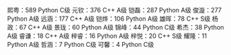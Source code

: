 熙粤：589 Python C级
元钦：376 C++ A级
铠磊：287 Python A级
俊漩：277 Python A级
远涵：177 C++ A级
铠烨：106 Python A级
雄晖：78 C++ S级
杨政：67 C++ A级
景珑：60 Python A级
锦峰：44 Python C级
希杰：38 Python A级
睿谦：18 C++ A级
梓睿：16 Python A级
梓悦：20 C++ S级
耀隆：11 Python A级
哲涵：7 Python C级
可馨：4 Python C级